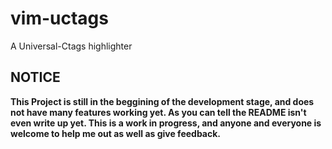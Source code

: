 # vim-uctags
A Universal-Ctags highlighter

## NOTICE
**This Project is still in the beggining of the development stage, and does not
have many features working yet.  As you can tell the README isn't even write up
yet.  This is a work in progress, and anyone and everyone is welcome to help me
out as well as give feedback.**

